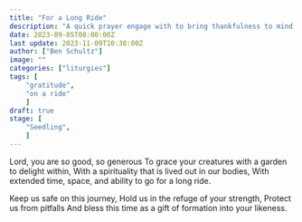 ```yaml
---
title: "For a Long Ride"
description: "A quick prayer engage with to bring thankfulness to mind and ask for protection before going on a long ride."
date: 2023-09-05T08:00:00Z
last update: 2023-11-09T10:30:00Z
author: ["Ben Schultz"]
image: ""
categories: ["liturgies"]
tags: [
	"gratitude",
	"on a ride"
	]
draft: true
stage: [
	"Seedling",
	]
---
```


Lord, you are so good, so generous
To grace your creatures with a garden to delight within,
With a spirituality that is lived out in our bodies,
With extended time, space, and ability to go for a long ride.

Keep us safe on this journey,
Hold us in the refuge of your strength,
Protect us from pitfalls
And bless this time as a gift of formation into your likeness.
